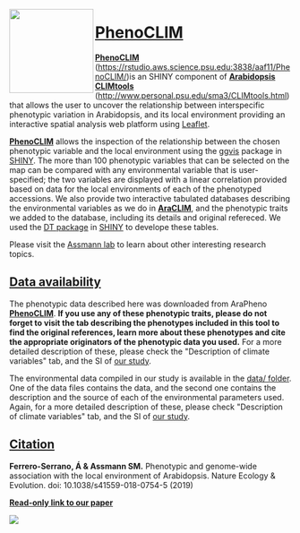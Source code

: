 [<img align="left" width="150" height="150" src="https://github.com/CLIMtools/PhenoCLIM/blob/master/www/picture2.png">](https://rstudio.aws.science.psu.edu:3838/aaf11/PhenoCLIM/ "PhenoCLIM")

# [PhenoCLIM](https://rstudio.aws.science.psu.edu:3838/aaf11/PhenoCLIM/ "PhenoCLIM")
[**PhenoCLIM**](https://rstudio.aws.science.psu.edu:3838/aaf11/PhenoCLIM/) (https://rstudio.aws.science.psu.edu:3838/aaf11/PhenoCLIM/)is an SHINY component of [**Arabidopsis CLIMtools**](http://www.personal.psu.edu/sma3/CLIMtools.html) (http://www.personal.psu.edu/sma3/CLIMtools.html) that allows the user to uncover the relationship between interspecific phenotypic variation in Arabidopsis, and its local environment providing an interactive spatial analysis web platform using [Leaflet](https://rstudio.github.io/leaflet/shiny.html).


[**PhenoCLIM**](https://rstudio.aws.science.psu.edu:3838/aaf11/PhenoCLIM/) allows the inspection of the relationship between the chosen phenotypic variable and the local environment using the [ggvis](https://ggvis.rstudio.com/interactivity.html) package in [SHINY](https://shiny.rstudio.com/). The more than 100 phenotypic variables that can be selected on the map can be compared with any environmental variable that is user-specified; the two variables are displayed with a linear correlation provided based on data for the local environments of each of the phenotyped accessions. We also provide two interactive tabulated databases describing the environmental variables as we do in [**AraCLIM**](https://rstudio.aws.science.psu.edu:3838/aaf11/AraCLIM/), and the phenotypic traits we added to the database, including its details and original refereced. We used the [DT package](https://rstudio.github.io/DT/) in [SHINY](https://shiny.rstudio.com/) to develope these tables.

Please visit the [Assmann lab](http://www.personal.psu.edu/sma3/) to learn about other interesting research topics.

## [Data availability](https://github.com/CLIMtools/PhenoCLIM/tree/master/data)
The phenotypic data described here was downloaded from AraPheno [**PhenoCLIM**](https://arapheno.1001genomes.org/). **If you use any of these phenotypic traits, please do not forget to visit the tab describing the phenotypes included in this tool to find the original references, learn more about these phenotypes and cite the appropriate originators of the phenotypic data you used.** For a more detailed description of these, please check the "Description of climate variables" tab, and the SI of [our study](https://www.nature.com/articles/s41559-018-0754-5).

The environmental data compiled in our study is available in the [data/ folder](https://github.com/CLIMtools/PhenoCLIM/tree/master/data). One of the data files contains the data, and the second one contains the description and the source of each of the environmental parameters used. Again, for a more detailed description of these, please check "Description of climate variables" tab, and the SI of [our study](https://www.nature.com/articles/s41559-018-0754-5).

## [Citation](https://www.nature.com/articles/s41559-018-0754-5)
**Ferrero-Serrano, Á & Assmann SM.** Phenotypic and genome-wide association with the local environment of Arabidopsis. Nature Ecology & Evolution. doi: 10.1038/s41559-018-0754-5 (2019)


[**Read-only link to our paper**](https://www.nature.com/articles/s41559-018-0754-5.epdf?shared_access_token=7G2rqgz5YIsUFUQDzOOwwtRgN0jAjWel9jnR3ZoTv0MbnmJteG8gNCxdeNQO1H4wDh1E_905NLgAEUDsgSxMeCUvfrdwzMerY68l_0xqLtN4hZkD3eeuiMuub_3wA-0ai22Mkp6nj-1R1gfz5uNZNn7voROoJdRKIabCXqxz3ko%3D)


[<img align="left" src="https://github.com/CLIMtools/PhenoCLIM/blob/master/Screen Shot.png">](https://rstudio.aws.science.psu.edu:3838/aaf11/PhenoCLIM/ "PhenoCLIM")
